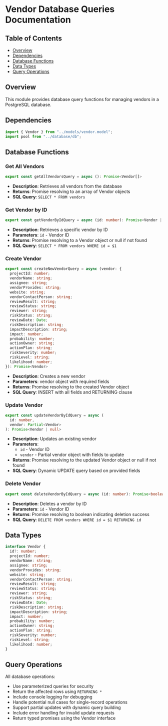 # Vendor Database Queries Documentation

## Table of Contents

- [Overview](#overview)
- [Dependencies](#dependencies)
- [Database Functions](#database-functions)
- [Data Types](#data-types)
- [Query Operations](#query-operations)

## Overview

This module provides database query functions for managing vendors in a PostgreSQL database.

## Dependencies

```typescript
import { Vendor } from "../models/vendor.model";
import pool from "../database/db";
```

## Database Functions

### Get All Vendors

```typescript
export const getAllVendorsQuery = async (): Promise<Vendor[]>
```

- **Description**: Retrieves all vendors from the database
- **Returns**: Promise resolving to an array of Vendor objects
- **SQL Query**: `SELECT * FROM vendors`

### Get Vendor by ID

```typescript
export const getVendorByIdQuery = async (id: number): Promise<Vendor | null>
```

- **Description**: Retrieves a specific vendor by ID
- **Parameters**: `id` - Vendor ID
- **Returns**: Promise resolving to a Vendor object or null if not found
- **SQL Query**: `SELECT * FROM vendors WHERE id = $1`

### Create Vendor

```typescript
export const createNewVendorQuery = async (vendor: {
  projectId: number;
  vendorName: string;
  assignee: string;
  vendorProvides: string;
  website: string;
  vendorContactPerson: string;
  reviewResult: string;
  reviewStatus: string;
  reviewer: string;
  riskStatus: string;
  reviewDate: Date;
  riskDescription: string;
  impactDescription: string;
  impact: number;
  probability: number;
  actionOwner: string;
  actionPlan: string;
  riskSeverity: number;
  riskLevel: string;
  likelihood: number;
}): Promise<Vendor>
```

- **Description**: Creates a new vendor
- **Parameters**: vendor object with required fields
- **Returns**: Promise resolving to the created Vendor object
- **SQL Query**: INSERT with all fields and RETURNING clause

### Update Vendor

```typescript
export const updateVendorByIdQuery = async (
  id: number,
  vendor: Partial<Vendor>
): Promise<Vendor | null>
```

- **Description**: Updates an existing vendor
- **Parameters**:
  - `id` - Vendor ID
  - `vendor` - Partial vendor object with fields to update
- **Returns**: Promise resolving to the updated Vendor object or null if not found
- **SQL Query**: Dynamic UPDATE query based on provided fields

### Delete Vendor

```typescript
export const deleteVendorByIdQuery = async (id: number): Promise<boolean>
```

- **Description**: Deletes a vendor by ID
- **Parameters**: `id` - Vendor ID
- **Returns**: Promise resolving to boolean indicating deletion success
- **SQL Query**: `DELETE FROM vendors WHERE id = $1 RETURNING id`

## Data Types

```typescript
interface Vendor {
  id?: number;
  projectId: number;
  vendorName: string;
  assignee: string;
  vendorProvides: string;
  website: string;
  vendorContactPerson: string;
  reviewResult: string;
  reviewStatus: string;
  reviewer: string;
  riskStatus: string;
  reviewDate: Date;
  riskDescription: string;
  impactDescription: string;
  impact: number;
  probability: number;
  actionOwner: string;
  actionPlan: string;
  riskSeverity: number;
  riskLevel: string;
  likelihood: number;
}
```

## Query Operations

All database operations:

- Use parameterized queries for security
- Return the affected rows using `RETURNING *`
- Include console logging for debugging
- Handle potential null cases for single-record operations
- Support partial updates with dynamic query building
- Include error handling for invalid update requests
- Return typed promises using the Vendor interface
